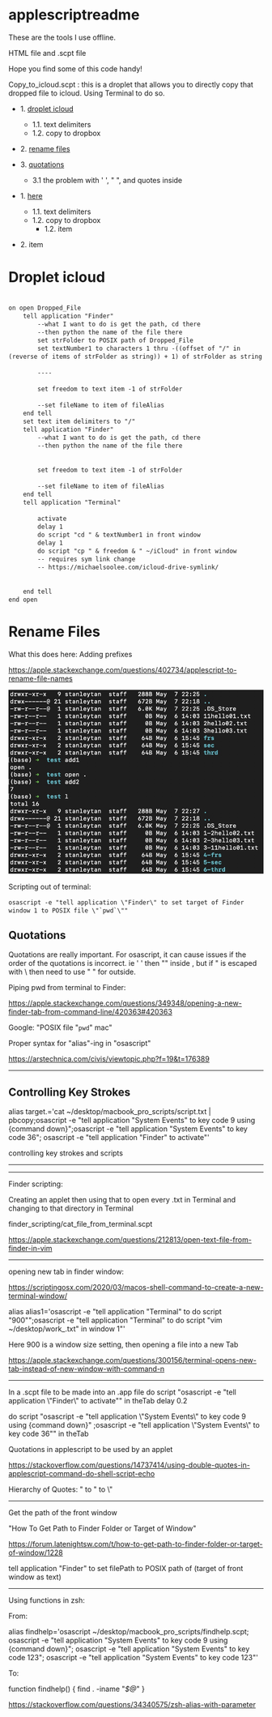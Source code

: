 # applescriptreadme


These are the tools I use offline. 

HTML file and .scpt file

Hope you find some of this code handy!  

Copy_to_icloud.scpt : this is a droplet that allows you to directly copy that dropped file to icloud.  Using Terminal to do so. 

* 1\. [droplet icloud](#droplet-icloud)
    * 1.1\. text delimiters
    * 1.2\. copy to dropbox
* 2\. [rename files](#rename-files)
* 3\. [quotations](#quotations)
	* 3.1 the problem with ' ', " ", and quotes inside



* 1\. [here](#here)
    * 1.1\. text delimiters
    * 1.2\. copy to dropbox
        * 1.2\. item
* 2\. item 





# Droplet icloud

```applescript

on open Dropped_File
	tell application "Finder"
		--what I want to do is get the path, cd there
		--then python the name of the file there
		set strFolder to POSIX path of Dropped_File
		set textNumber1 to characters 1 thru -((offset of "/" in (reverse of items of strFolder as string)) + 1) of strFolder as string
		
		----
		
		set freedom to text item -1 of strFolder
		
		--set fileName to item of fileAlias
	end tell
	set text item delimiters to "/"
	tell application "Finder"
		--what I want to do is get the path, cd there
		--then python the name of the file there
		
		
		set freedom to text item -1 of strFolder
		
		--set fileName to item of fileAlias
	end tell
	tell application "Terminal"
		
		activate
		delay 1
		do script "cd " & textNumber1 in front window
		delay 1
		do script "cp " & freedom & " ~/iCloud" in front window
		-- requires sym link change
		-- https://michaelsoolee.com/icloud-drive-symlink/
		
		
	end tell
end open
```

# Rename Files

What this does here: Adding prefixes

 https://apple.stackexchange.com/questions/402734/applescript-to-rename-file-names


![Rename](image/rename_files.jpg)

Scripting out of terminal:

```
osascript -e "tell application \"Finder\" to set target of Finder window 1 to POSIX file \"`pwd`\""

```
## Quotations

Quotations are really important.  For osascript, it can cause issues if the order of the quotations is incorrect.  ie ' ' then "" inside , but if " is escaped with \ then need to use " " for outside. 


Piping pwd from terminal to Finder: 

https://apple.stackexchange.com/questions/349348/opening-a-new-finder-tab-from-command-line/420363#420363


Google: "POSIX file "`pwd`" mac"

Proper syntax for "alias"-ing in "osascript"

https://arstechnica.com/civis/viewtopic.php?f=19&t=176389


--------------------------------

## Controlling Key Strokes


alias target.='cat ~/desktop/macbook_pro_scripts/script.txt | pbcopy;osascript -e "tell application \"System Events\" to key code 9 using {command down}";osascript -e "tell application \"System Events\" to key code 36"; osascript -e "tell application \"Finder\" to activate"'

controlling key strokes and scripts

--------------------------------

--------------------------------

Finder scripting:

Creating an applet then using that to open every .txt in Terminal and changing to that directory in Terminal

finder_scripting/cat_file_from_terminal.scpt


https://apple.stackexchange.com/questions/212813/open-text-file-from-finder-in-vim

--------------------------------

opening new tab in finder window:

https://scriptingosx.com/2020/03/macos-shell-command-to-create-a-new-terminal-window/


alias alias1='osascript -e "tell application \"Terminal\" to do script \"900\"";osascript -e "tell application \"Terminal\" to do script \"vim ~/desktop/work_.txt\" in window 1"' 

Here 900 is a window size setting, then opening a file into a new Tab 


https://apple.stackexchange.com/questions/300156/terminal-opens-new-tab-instead-of-new-window-with-command-n

----------------------------------------------

In a .scpt file to be made into an .app file
do script "osascript -e \"tell application \\\"Finder\\\" to activate\"" in theTab
delay 0.2
	
do script "osascript -e \"tell application \\\"System Events\\\" to key code 9 using {command down}\" ;osascript -e \"tell application \\\"System Events\\\" to key code 36\"" in theTab

Quotations in applescript to be used by an applet

https://stackoverflow.com/questions/14737414/using-double-quotes-in-applescript-command-do-shell-script-echo

Hierarchy of Quotes:  " to \" to \\\"


-----------------------------------


Get the path of the front window

"How To Get Path to Finder Folder or Target of Window"

https://forum.latenightsw.com/t/how-to-get-path-to-finder-folder-or-target-of-window/1228

tell application "Finder" to set filePath to POSIX path of (target of front window as text)

----------------------------------

Using functions in zsh:

From:

alias findhelp='osascript ~/desktop/macbook_pro_scripts/findhelp.scpt; osascript -e "tell application \"System Events\" to key code 9 using {command down}"; osascript -e "tell application \"System Events\" to key code 123"; osascript -e "tell application \"System Events\" to key code 123"' 


To:

function findhelp() {
	find . -iname "*$@*"
}


https://stackoverflow.com/questions/34340575/zsh-alias-with-parameter


